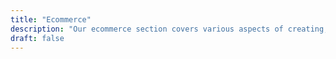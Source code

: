 ```yaml
---
title: "Ecommerce"
description: "Our ecommerce section covers various aspects of creating, managing, and growing online stores. From trending items & exclusive deals to expert tips on navigating the digital marketplace."
draft: false
---
```


